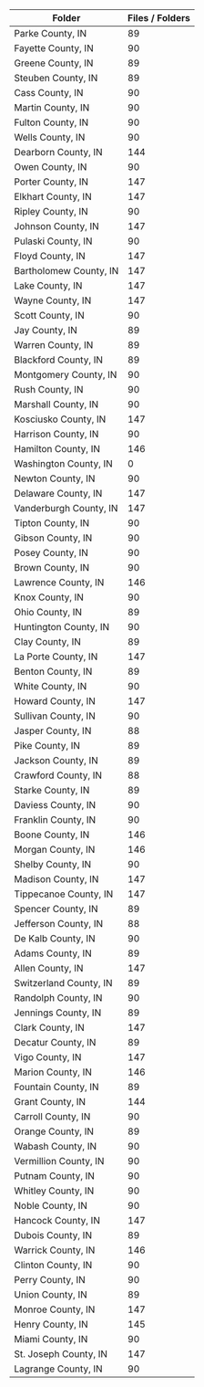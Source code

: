 | Folder                 |   Files / Folders |
|------------------------|-------------------|
| Parke County, IN       |                89 |
| Fayette County, IN     |                90 |
| Greene County, IN      |                89 |
| Steuben County, IN     |                89 |
| Cass County, IN        |                90 |
| Martin County, IN      |                90 |
| Fulton County, IN      |                90 |
| Wells County, IN       |                90 |
| Dearborn County, IN    |               144 |
| Owen County, IN        |                90 |
| Porter County, IN      |               147 |
| Elkhart County, IN     |               147 |
| Ripley County, IN      |                90 |
| Johnson County, IN     |               147 |
| Pulaski County, IN     |                90 |
| Floyd County, IN       |               147 |
| Bartholomew County, IN |               147 |
| Lake County, IN        |               147 |
| Wayne County, IN       |               147 |
| Scott County, IN       |                90 |
| Jay County, IN         |                89 |
| Warren County, IN      |                89 |
| Blackford County, IN   |                89 |
| Montgomery County, IN  |                90 |
| Rush County, IN        |                90 |
| Marshall County, IN    |                90 |
| Kosciusko County, IN   |               147 |
| Harrison County, IN    |                90 |
| Hamilton County, IN    |               146 |
| Washington County, IN  |                 0 |
| Newton County, IN      |                90 |
| Delaware County, IN    |               147 |
| Vanderburgh County, IN |               147 |
| Tipton County, IN      |                90 |
| Gibson County, IN      |                90 |
| Posey County, IN       |                90 |
| Brown County, IN       |                90 |
| Lawrence County, IN    |               146 |
| Knox County, IN        |                90 |
| Ohio County, IN        |                89 |
| Huntington County, IN  |                90 |
| Clay County, IN        |                89 |
| La Porte County, IN    |               147 |
| Benton County, IN      |                89 |
| White County, IN       |                90 |
| Howard County, IN      |               147 |
| Sullivan County, IN    |                90 |
| Jasper County, IN      |                88 |
| Pike County, IN        |                89 |
| Jackson County, IN     |                89 |
| Crawford County, IN    |                88 |
| Starke County, IN      |                89 |
| Daviess County, IN     |                90 |
| Franklin County, IN    |                90 |
| Boone County, IN       |               146 |
| Morgan County, IN      |               146 |
| Shelby County, IN      |                90 |
| Madison County, IN     |               147 |
| Tippecanoe County, IN  |               147 |
| Spencer County, IN     |                89 |
| Jefferson County, IN   |                88 |
| De Kalb County, IN     |                90 |
| Adams County, IN       |                89 |
| Allen County, IN       |               147 |
| Switzerland County, IN |                89 |
| Randolph County, IN    |                90 |
| Jennings County, IN    |                89 |
| Clark County, IN       |               147 |
| Decatur County, IN     |                89 |
| Vigo County, IN        |               147 |
| Marion County, IN      |               146 |
| Fountain County, IN    |                89 |
| Grant County, IN       |               144 |
| Carroll County, IN     |                90 |
| Orange County, IN      |                89 |
| Wabash County, IN      |                90 |
| Vermillion County, IN  |                90 |
| Putnam County, IN      |                90 |
| Whitley County, IN     |                90 |
| Noble County, IN       |                90 |
| Hancock County, IN     |               147 |
| Dubois County, IN      |                89 |
| Warrick County, IN     |               146 |
| Clinton County, IN     |                90 |
| Perry County, IN       |                90 |
| Union County, IN       |                89 |
| Monroe County, IN      |               147 |
| Henry County, IN       |               145 |
| Miami County, IN       |                90 |
| St. Joseph County, IN  |               147 |
| Lagrange County, IN    |                90 |